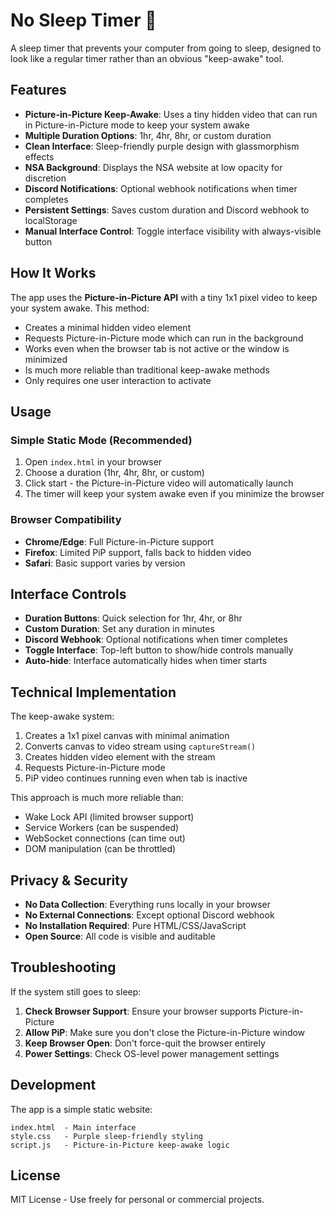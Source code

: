 # No Sleep Timer 🌙

A sleep timer that prevents your computer from going to sleep, designed to look like a regular timer rather than an obvious "keep-awake" tool.

## Features

- **Picture-in-Picture Keep-Awake**: Uses a tiny hidden video that can run in Picture-in-Picture mode to keep your system awake
- **Multiple Duration Options**: 1hr, 4hr, 8hr, or custom duration
- **Clean Interface**: Sleep-friendly purple design with glassmorphism effects
- **NSA Background**: Displays the NSA website at low opacity for discretion
- **Discord Notifications**: Optional webhook notifications when timer completes
- **Persistent Settings**: Saves custom duration and Discord webhook to localStorage
- **Manual Interface Control**: Toggle interface visibility with always-visible button

## How It Works

The app uses the **Picture-in-Picture API** with a tiny 1x1 pixel video to keep your system awake. This method:

- Creates a minimal hidden video element
- Requests Picture-in-Picture mode which can run in the background
- Works even when the browser tab is not active or the window is minimized
- Is much more reliable than traditional keep-awake methods
- Only requires one user interaction to activate

## Usage

### Simple Static Mode (Recommended)

1. Open `index.html` in your browser
2. Choose a duration (1hr, 4hr, 8hr, or custom)
3. Click start - the Picture-in-Picture video will automatically launch
4. The timer will keep your system awake even if you minimize the browser

### Browser Compatibility

- **Chrome/Edge**: Full Picture-in-Picture support
- **Firefox**: Limited PiP support, falls back to hidden video
- **Safari**: Basic support varies by version

## Interface Controls

- **Duration Buttons**: Quick selection for 1hr, 4hr, or 8hr
- **Custom Duration**: Set any duration in minutes
- **Discord Webhook**: Optional notifications when timer completes
- **Toggle Interface**: Top-left button to show/hide controls manually
- **Auto-hide**: Interface automatically hides when timer starts

## Technical Implementation

The keep-awake system:

1. Creates a 1x1 pixel canvas with minimal animation
2. Converts canvas to video stream using `captureStream()`
3. Creates hidden video element with the stream
4. Requests Picture-in-Picture mode
5. PiP video continues running even when tab is inactive

This approach is much more reliable than:

- Wake Lock API (limited browser support)
- Service Workers (can be suspended)
- WebSocket connections (can time out)
- DOM manipulation (can be throttled)

## Privacy & Security

- **No Data Collection**: Everything runs locally in your browser
- **No External Connections**: Except optional Discord webhook
- **No Installation Required**: Pure HTML/CSS/JavaScript
- **Open Source**: All code is visible and auditable

## Troubleshooting

If the system still goes to sleep:

1. **Check Browser Support**: Ensure your browser supports Picture-in-Picture
2. **Allow PiP**: Make sure you don't close the Picture-in-Picture window
3. **Keep Browser Open**: Don't force-quit the browser entirely
4. **Power Settings**: Check OS-level power management settings

## Development

The app is a simple static website:

```
index.html  - Main interface
style.css   - Purple sleep-friendly styling
script.js   - Picture-in-Picture keep-awake logic
```

## License

MIT License - Use freely for personal or commercial projects.
